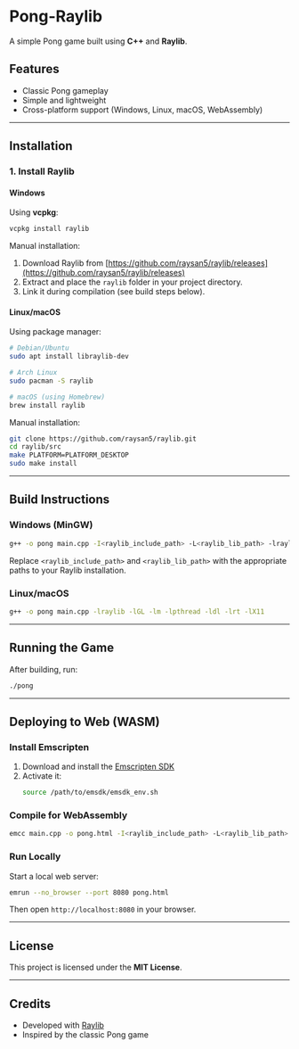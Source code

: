 # Pong-Raylib

A simple Pong game built using **C++** and **Raylib**.

## Features
- Classic Pong gameplay
- Simple and lightweight
- Cross-platform support (Windows, Linux, macOS, WebAssembly)

---

## Installation
### 1. Install Raylib
#### **Windows**
Using **vcpkg**:
```sh
vcpkg install raylib
```

Manual installation:
1. Download Raylib from [https://github.com/raysan5/raylib/releases](https://github.com/raysan5/raylib/releases)
2. Extract and place the `raylib` folder in your project directory.
3. Link it during compilation (see build steps below).

#### **Linux/macOS**
Using package manager:
```sh
# Debian/Ubuntu
sudo apt install libraylib-dev

# Arch Linux
sudo pacman -S raylib

# macOS (using Homebrew)
brew install raylib
```

Manual installation:
```sh
git clone https://github.com/raysan5/raylib.git
cd raylib/src
make PLATFORM=PLATFORM_DESKTOP
sudo make install
```

---

## Build Instructions
### **Windows (MinGW)**
```sh
g++ -o pong main.cpp -I<raylib_include_path> -L<raylib_lib_path> -lraylib -lopengl32 -lgdi32 -lwinmm
```
Replace `<raylib_include_path>` and `<raylib_lib_path>` with the appropriate paths to your Raylib installation.

### **Linux/macOS**
```sh
g++ -o pong main.cpp -lraylib -lGL -lm -lpthread -ldl -lrt -lX11
```

---

## Running the Game
After building, run:
```sh
./pong
```

---

## Deploying to Web (WASM)
### **Install Emscripten**
1. Download and install the [Emscripten SDK](https://emscripten.org/docs/getting_started/downloads.html)
2. Activate it:
   ```sh
   source /path/to/emsdk/emsdk_env.sh
   ```

### **Compile for WebAssembly**
```sh
emcc main.cpp -o pong.html -I<raylib_include_path> -L<raylib_lib_path> -lraylib -s USE_GLFW=3 -s ALLOW_MEMORY_GROWTH=1 -s WASM=1 --shell-file shell.html
```

### **Run Locally**
Start a local web server:
```sh
emrun --no_browser --port 8080 pong.html
```
Then open `http://localhost:8080` in your browser.

---

## License
This project is licensed under the **MIT License**.

---

## Credits
- Developed with [Raylib](https://www.raylib.com/)
- Inspired by the classic Pong game

